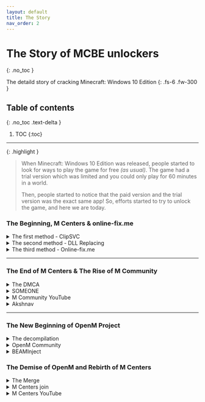 ```yaml
---
layout: default
title: The Story
nav_order: 2
---
```


# The Story of MCBE unlockers
{: .no_toc }

The detaild story of cracking Minecraft: Windows 10 Edition
{: .fs-6 .fw-300 }

## Table of contents
{: .no_toc .text-delta }

1. TOC
{:toc}

---

{: .highlight }
> When Minecraft: Windows 10 Edition was released, people started to look for ways to play the game for free *(as usual)*. The game had a trial version which was limited and you could only play for 60 minutes in a world.
>
> Then, people started to notice that the paid version and the trial version was the exact same app! So, efforts started to try to unlock the game, and here we are today.

### The Beginning, M Centers & online-fix\.me

<details>

<summary>The first method - ClipSVC</summary>

The First trick, discovered by tinedpakgamer, is the **ClipSVC Method**. With some registry code, you could force stop ClipSVC and prevent it from running in the background. After that, when you start Minecraft, it would buffer at 46% which you would then go and force stop Runtime Broker under Minecraft in Task Manager. And this worked! This was then packed into a program named M Centers by the discoverer. But, this method was the opposite of safe, as it breaks MS Store completely and on 10th October 2022, it got patched by Microsoft Sanity/Subscription Check Update.

</details>

<details>

<summary>The second method - DLL Replacing</summary>

Then came along a permanent method, the **DLL Replacing**. By replacing `Windows.ApplicationModel.Store.dll` with *Cracked DLLs* and making it say the game was licensed, Minecraft was able to be unlocked! This was the method used by Tinedpakgamer in M Centers, released as version 3.0 *(2.0 was a sentry launcher using precracked appx. It failed and got scraped)*. After M Centers 3.0 became commonly used, M Centers 3.3 was released which did the same thing, but fixed a bug in the previous version.

</details>

<details>

<summary>The third method - Online-fix.me</summary>

In 2021, online-fix.me *(a well-known Russian site)* released their own version of memory injection crack, which became popular as well. After this, Tinedpakgamer developed M Centers 4.0 which added **Appx Download** and discarded some in-development methods like, *DLL RAM Patch*, *Store Purchase Crack* using pre-cracked dlls from a Github repository. M Centers 5.0 was released and it used **In-Memory Code Manipulation** without the need of any DLLs. This version also had a UWP app but it was tricky to install *(it needed Developer Mode to be enabled, and made users install his self-signing certificate which was not secure at all)*. M Centers 6.0 was released, but it was just a re-made UI for the exact same app *(it was intended to provide auto-patching DLLs, but it was never done).

</details>

---

### The End of M Centers & The Rise of M Community

<details>

<summary>The DMCA</summary>

After some time of the releases, Tinedpakgamer announced the end of M Centers, and started slowly deleting everything related to him. The speculated reason for this was an DMCA takedown, but this was never confirmed. 

</details>

<details>

<summary>SOMEONE</summary>

While M Centers was slowly shutting down, a user named SOMEONE#1060 created a server named "M Community" and shared it through a major chunk of users on the M Centers server. his server, M Community, was the unofficial revival and archive of M Centers. As this server got increasingly popular, Tinedpakgamer found out about it then proceeded to delete the invitation message. But it was too late, and most of the stuff was archived and lots of users were in the server already. M Centers eventually deleted the Discord server, leaving no trace of it. 

</details>

<details>

<summary>M Community YouTube</summary>
Later, a video titled something along the lines of "How to get MCBE for free" blew up. This video had linked the M Community server, which caused it to get lots of members. This soon led to M Centers joining the server and uploading M Centers 7.0 *(also known as Akshnav Launcher)* which also used *In-Memory Code Manipulation]. But this method had some issues.

</details>

<details>

<summary>Akshnav</summary>
It was basically closed-source, it got frequently flagged by AV software as a virus, and you had to open the app and launch Minecraft that way to make it work. It also didn't work with all versions of Minecraft or Windows, so it was basically just a mess which got some people upset, and some left. Then there was a new player in the game.

</details>

---

### The New Beginning of OpenM Project

<details>

<summary>The decompilation</summary>
Developers in M Community started work on decompiling Akshnav, cleaning it up and the sorts. This led nowhere in the end, but it was still a helpful resource to get an idea of how it was done. This work was done under M Community-Development.

</details>

<details>

<summary>OpenM Community</summary>
And then some staff members and developers created a new server named "OpenM Community", and therefore the OpenM Project. They started work on `librosewater`, which was a process memory manipulation library written in pure Python.

</details>

<details>

<summary>BEAMInject</summary>
This hinted at their next release, `BEAMinject` which was a fast and secure unlocker using **DLL Memory Manipulatoion** for Minecraft. Development was slow and steady, but it was a breath of fresh air in the Minecraft cracking scene because of its features:
  - It *was* the only maintained and currently working tool that was open-source
  - It worked with all kinds of Minecraft and Windows versions
  - It natively supported ARM devices
  - It had a silent executable which allowed users to just create a nice-looking shortcut
  - It didn't permanently modify system files and didn't have any prebuilt DLLs

</details>

### The Demise of OpenM and Rebirth of M Centers 

<details>

<summary>The Merge</summary>
OpenM has been aborted, as soyeonswife63 retired on OpenM to begin a new individual project. The rest Mods/Admins deleted OpenM and set sail to M Community, as they have merged with them. 
</details>

<details>

<summary>M Centers join</summary>
Since MCenter's discontinuation, tinedpakgamer has become silent ever since, except in Twitter. But, as of 1st May 2024, he joined M Community and announced that he was working on M Centers 8.0, so, M Centers prevail!
</details>

<details>

<summary>M Centers YouTube</summary>

First, tinedpakgamer revived the [Youtube Channel](https://www.youtube.com/channel/UCM1jM7NWXvt8roj8mzMvhfw). He then created the [Discord Server](https://dsc.gg/mcenters) in which, on 8th May 2024, officially released M Centers 4.5 [The base code of M Centers 8.0]. It uses DLL Replacing, just like 4.0, but used .NET Framework replacing .NET Core, in which removes the requirement of .NET Runtime in your device. It also has an x86 version, but mainly it adds a *secret function*. The program can also be used with other UWP applications.

</details>
